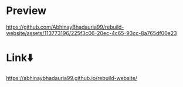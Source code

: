 # Preview

https://github.com/AbhinayBhadauria99/rebuild-website/assets/113773196/225f3c06-20ec-4c65-93cc-8a765df00e23

# Link⬇️
https://abhinaybhadauria99.github.io/rebuild-website/
